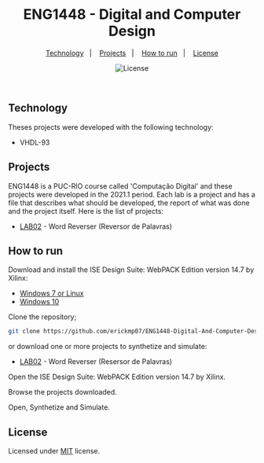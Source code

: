 <h1 align="center">ENG1448 - Digital and Computer Design</h1>

<p align="center">
    <a href="#technology">Technology</a>&nbsp;&nbsp;&nbsp;|&nbsp;&nbsp;&nbsp;
    <a href="#projects">Projects</a>&nbsp;&nbsp;&nbsp;|&nbsp;&nbsp;&nbsp;
    <a href="#how-to-run">How to run</a>&nbsp;&nbsp;&nbsp;|&nbsp;&nbsp;&nbsp;
    <a href="#license">License</a>
</p>

<p align="center">
    <img alt="License" src="https://img.shields.io/github/license/erickmp07/ENG1448-Digital-And-Computer-Design">
</p>

<br>

## Technology

Theses projects were developed with the following technology:

- VHDL-93

## Projects

ENG1448 is a PUC-RIO course called 'Computação Digital' and these projects were developed in the 2021.1 period.
Each lab is a project and has a file that describes what should be developed, the report of what was done and the project itself.
Here is the list of projects:

- [LAB02](LAB02-Basic-VHDL) - Word Reverser (Reversor de Palavras)

## How to run

Download and install the ISE Design Suite: WebPACK Edition version 14.7 by Xilinx:

- [Windows 7 or Linux](https://www.xilinx.com/support/documentation/sw_manuals/xilinx14_7/irn.pdf)
- [Windows 10](http://web.archive.org/web/20190520180616/http://www.xilinx.com/support/answers/62380.html)

Clone the repository;
```bash
git clone https://github.com/erickmp07/ENG1448-Digital-And-Computer-Design.git
```

or download one or more projects to synthetize and simulate:
- [LAB02](LAB02-Basic-VHDL/lab2) - Word Reverser (Resersor de Palavras)

Open the ISE Design Suite: WebPACK Edition version 14.7 by Xilinx.

Browse the projects downloaded.

Open, Synthetize and Simulate.

## License

Licensed under [MIT](LICENSE) license.